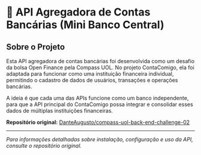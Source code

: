# 🏦 API Agregadora de Contas Bancárias (Mini Banco Central)

## Sobre o Projeto

Esta API agregadora de contas bancárias foi desenvolvida como um desafio da bolsa Open Finance pela Compass UOL. No projeto ContaComigo, ela foi adaptada para funcionar como uma instituição financeira individual, permitindo o cadastro de dados de usuários, transações e operações bancárias.

A ideia é que cada uma das APIs funcione como um banco independente, para que a API principal do ContaComigo possa integrar e consolidar esses dados de múltiplas instituições financeiras.

**Repositório original:** [DanteAugusto/compass-uol-back-end-challenge-02](https://github.com/DanteAugusto/compass-uol-back-end-challenge-02)

---

*Para informações detalhadas sobre instalação, configuração e uso da API, consulte o repositório original.*



